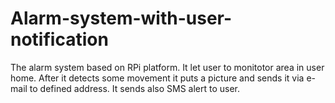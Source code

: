 # Alarm-system-with-user-notification

The alarm system based on RPi platform. 
It let user to monitotor area in user home.
After it detects some movement it puts a picture and sends it via e-mail to defined address.
It sends also SMS alert to user.
